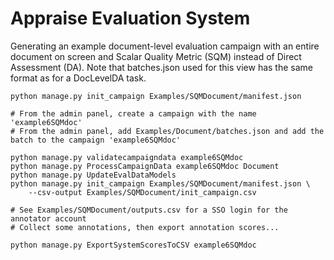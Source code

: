 # Appraise Evaluation System

Generating an example document-level evaluation campaign with an entire
document on screen and Scalar Quality Metric (SQM) instead of Direct Assessment
(DA). Note that batches.json used for this view has the same format as for a
DocLevelDA task.

    python manage.py init_campaign Examples/SQMDocument/manifest.json

    # From the admin panel, create a campaign with the name 'example6SQMdoc'
    # From the admin panel, add Examples/Document/batches.json and add the batch to the campaign 'example6SQMdoc'

    python manage.py validatecampaigndata example6SQMdoc
    python manage.py ProcessCampaignData example6SQMdoc Document
    python manage.py UpdateEvalDataModels
    python manage.py init_campaign Examples/SQMDocument/manifest.json \
        --csv-output Examples/SQMDocument/init_campaign.csv

    # See Examples/SQMDocument/outputs.csv for a SSO login for the annotator account
    # Collect some annotations, then export annotation scores...

    python manage.py ExportSystemScoresToCSV example6SQMdoc
